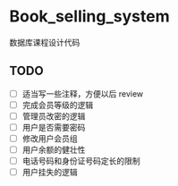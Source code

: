 # Book_selling_system
数据库课程设计代码

## TODO

- [ ] 适当写一些注释，方便以后 review
- [ ] 完成会员等级的逻辑
- [ ] 管理员改密的逻辑
- [ ] 用户是否需要密码
- [ ] 修改用户会员组
- [ ] 用户余额的健壮性
- [ ] 电话号码和身份证号码定长的限制
- [ ] 用户挂失的逻辑
